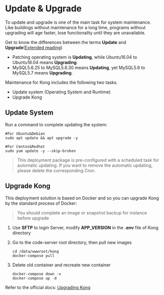 # Update & Upgrade

To update and upgrade is one of the main task for system maintenance. Like buildings without maintenance for a long time, programs without upgrading will age faster, lose functionality until they are unavailable.

Get to know the differences between the terms **Update** and **Upgrade**([Extended reading](https://support.websoft9.com/docs/faq/tech-upgrade.html#update-vs-upgrade))

- Patching operating system is **Updating**, while Ubuntu16.04 to Ubuntu18.04 means **Upgrading**.
- MySQL5.6.25 to MySQL5.6.30 means **Updating**, yet MySQL5.6 to MySQL5.7 means **Upgrading**.

Maintenance for Kong includes the following two tasks.

- Update system (Operating System and Runtime)
- Upgrade Kong

## Update System

Run a command to complete updating the system:

```shell
#For Ubuntu&Debian
sudo apt update && apt upgrade -y

#For Centos&Redhat
sudo yum update -y --skip-broken
```

> This deployment package is pre-configured with a scheduled task for automatic updating. If you want to remove the automatic updating, please delete the corresponding Cron.

## Upgrade Kong

This deployment solution is based on Docker and so you can upgrade Kong by the standard process of Docker:

> You should complete an image or snapshot backup for instance before upgrade

1. Use **SFTP** to login Server, modify **APP_VERSION** in the **.env** file of Kong directory

2. Go to the code-server root directory, then pull new images
   ```
   cd /data/wwwroot/kong
   docker-compose pull
   ```
3. Delete old container and recreate new container
   ```
   docker-compose down -v
   docker-compose up -d
   ```

Refer to the official docs: [Upgrading Kong](https://www.kong.com/upgrade.html)
